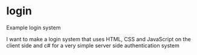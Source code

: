 # login
Example login system

I want to make a login system that uses HTML, CSS and JavaScript on the client side and c# for a very simple server side authentication system
